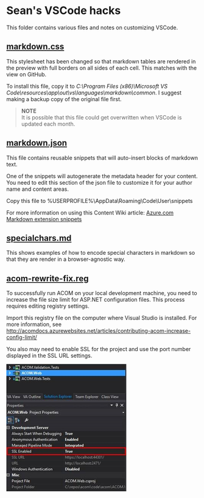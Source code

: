 # Sean's VSCode hacks

This folder contains various files and notes on customizing VSCode.

## [markdown.css](markdown.css)

This stylesheet has been changed so that markdown tables are rendered in the preview with full borders on all sides of each cell. This matches with the view on GitHub.

To install this file, copy it to *C:\Program Files (x86)\Microsoft VS Code\resources\app\out\vs\languages\markdown\common*. I suggest making a backup copy of the original file first.

> **NOTE**<br />
> It is possible that this file could get overwritten when VSCode is updated each month.

## [markdown.json](markdown.json)
This file contains reusable snippets that will auto-insert blocks of markdown text.

One of the snippets will autogenerate the metadata header for your content. You need to edit this section of the json file to customize it for your author name and content areas.

Copy this file to %USERPROFILE%\AppData\Roaming\Code\User\snippets

For more information on using this Content Wiki article: [Azure.com Markdown extension snippets](https://microsoft.sharepoint.com/teams/azurecontentguidance/wiki/Pages/Azure.com%20Markdown%20extension%20snippets.aspx)

## [specialchars.md](specialchars.md)
This shows examples of how to encode special characters in markdown so that they are render in a browser-agnostic way.

## [acom-rewrite-fix.reg](acom-rewrite-fix.reg)

To successfully run ACOM on your local development machine, you need to increase the file size limit for ASP.NET configuration files. This process requires editing registry settings.

Import this registry file on the computer where Visual Studio is installed. For more information, see http://acomdocs.azurewebsites.net/articles/contributing-acom-increase-config-limit/

You also may need to enable SSL for the project and use the port number displayed in the SSL URL settings.

![leftnav-ssl-settings](./media/leftnavport.jpg)
